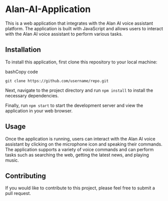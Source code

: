 # Alan-AI-Application

This is a web application that integrates with the Alan AI voice assistant platform. The application is built with JavaScript and allows users to interact with the Alan AI voice assistant to perform various tasks.

Installation
------------

To install this application, first clone this repository to your local machine:

bashCopy code

`git clone https://github.com/username/repo.git`

Next, navigate to the project directory and run `npm install` to install the necessary dependencies.

Finally, run `npm start` to start the development server and view the application in your web browser.

Usage
-----

Once the application is running, users can interact with the Alan AI voice assistant by clicking on the microphone icon and speaking their commands. The application supports a variety of voice commands and can perform tasks such as searching the web, getting the latest news, and playing music.

Contributing
------------

If you would like to contribute to this project, please feel free to submit a pull request.
